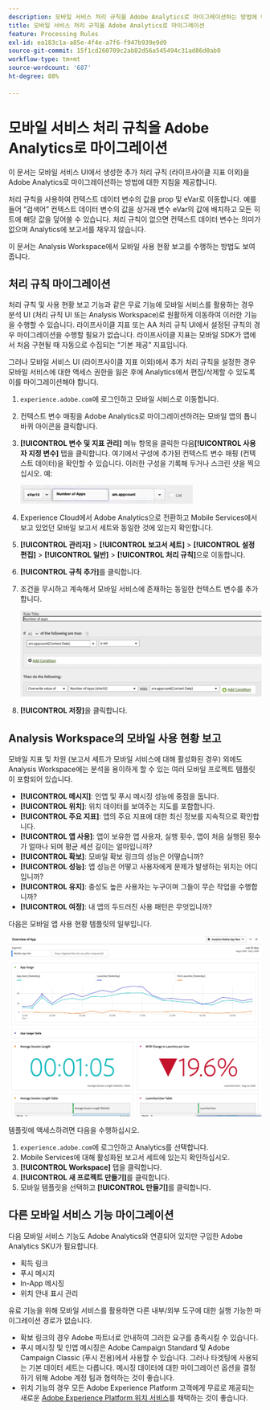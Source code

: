 ```yaml
---
description: 모바일 서비스 처리 규칙을 Adobe Analytics로 마이그레이션하는 방법에 대해 알아봅니다.
title: 모바일 서비스 처리 규칙을 Adobe Analytics로 마이그레이션
feature: Processing Rules
exl-id: ea183c1a-a85e-4f4e-a7f6-f947b939e9d9
source-git-commit: 15f1cd260709c2ab82d56a545494c31ad86d0ab0
workflow-type: tm+mt
source-wordcount: '687'
ht-degree: 88%

---
```


# 모바일 서비스 처리 규칙을 Adobe Analytics로 마이그레이션

이 문서는 모바일 서비스 UI에서 생성한 추가 처리 규칙 (라이프사이클 지표 이외)을 Adobe Analytics로 마이그레이션하는 방법에 대한 지침을 제공합니다.

처리 규칙을 사용하여 컨텍스트 데이터 변수의 값을 prop 및 eVar로 이동합니다. 예를 들어 “검색어” 컨텍스트 데이터 변수의 값을 상거래 변수 eVar의 값에 배치하고 모든 히트에 해당 값을 덮어쓸 수 있습니다. 처리 규칙이 없으면 컨텍스트 데이터 변수는 의미가 없으며 Analytics에 보고서를 채우지 않습니다.

이 문서는 Analysis Workspace에서 모바일 사용 현황 보고를 수행하는 방법도 보여줍니다.

## 처리 규칙 마이그레이션

처리 규칙 및 사용 현황 보고 기능과 같은 무료 기능에 모바일 서비스를 활용하는 경우 분석 UI (처리 규칙 UI 또는 Analysis Workspace)로 원활하게 이동하여 이러한 기능을 수행할 수 있습니다. 라이프사이클 지표 또는 AA 처리 규칙 UI에서 설정된 규칙의 경우 마이그레이션을 수행할 필요가 없습니다. 라이프사이클 지표는 모바일 SDK가 앱에서 처음 구현될 때 자동으로 수집되는 “기본 제공” 지표입니다.

그러나 모바일 서비스 UI (라이프사이클 지표 이외)에서 추가 처리 규칙을 설정한 경우 모바일 서비스에 대한 액세스 권한을 잃은 후에 Analytics에서 편집/삭제할 수 있도록 이를 마이그레이션해야 합니다.

1. `experience.adobe.com`에 로그인하고 모바일 서비스로 이동합니다.
1. 컨텍스트 변수 매핑을 Adobe Analytics로 마이그레이션하려는 모바일 앱의 톱니 바퀴 아이콘을 클릭합니다.
1. **[!UICONTROL 변수 및 지표 관리]** 메뉴 항목을 클릭한 다음&#x200B;**[!UICONTROL 사용자 지정 변수]** 탭을 클릭합니다. 여기에서 구성에 추가된 컨텍스트 변수 매핑 (컨텍스트 데이터)을 확인할 수 있습니다. 이러한 구성을 기록해 두거나 스크린 샷을 찍으십시오. 예:

   ![컨텍스트 변수](assets/context-var.png)

1. Experience Cloud에서 Adobe Analytics으로 전환하고 Mobile Services에서 보고 있었던 모바일 보고서 세트와 동일한 것에 있는지 확인합니다.
1. **[!UICONTROL 관리자]** > **[!UICONTROL 보고서 세트]** > **[!UICONTROL 설정 편집]** > **[!UICONTROL 일반]** > **[!UICONTROL 처리 규칙]**&#x200B;으로 이동합니다.
1. **[!UICONTROL 규칙 추가]**&#x200B;를 클릭합니다.
1. 조건을 무시하고 계속해서 모바일 서비스에 존재하는 동일한 컨텍스트 변수를 추가합니다.

   ![처리 규칙](assets/proc-rule.png)

1. **[!UICONTROL 저장]**&#x200B;을 클릭합니다.

## Analysis Workspace의 모바일 사용 현황 보고

모바일 지표 및 차원 (보고서 세트가 모바일 서비스에 대해 활성화된 경우) 외에도 Analysis Workspace에는 분석을 용이하게 할 수 있는 여러 모바일 프로젝트 템플릿이 포함되어 있습니다.

* **[!UICONTROL 메시지]**: 인앱 및 푸시 메시징 성능에 중점을 둡니다.
* **[!UICONTROL 위치]**: 위치 데이터를 보여주는 지도를 포함합니다.
* **[!UICONTROL 주요 지표]**: 앱의 주요 지표에 대한 최신 정보를 지속적으로 확인합니다.
* **[!UICONTROL 앱 사용]**: 앱이 보유한 앱 사용자, 실행 횟수, 앱이 처음 실행된 횟수가 얼마나 되며 평균 세션 길이는 얼마입니까?
* **[!UICONTROL 확보]**: 모바일 확보 링크의 성능은 어떻습니까?
* **[!UICONTROL 성능]**: 앱 성능은 어떻고 사용자에게 문제가 발생하는 위치는 어디입니까?
* **[!UICONTROL 유지]**: 충성도 높은 사용자는 누구이며 그들이 무슨 작업을 수행합니까?
* **[!UICONTROL 여정]**: 내 앱의 두드러진 사용 패턴은 무엇입니까?

다음은 모바일 앱 사용 현황 템플릿의 일부입니다.

![모바일 앱 사용 현황](assets/mobile-app-usage.png)

템플릿에 액세스하려면 다음을 수행하십시오.

1. `experience.adobe.com`에 로그인하고 Analytics를 선택합니다.
1. Mobile Services에 대해 활성화된 보고서 세트에 있는지 확인하십시오.
1. **[!UICONTROL Workspace]** 탭을 클릭합니다.
1. **[!UICONTROL 새 프로젝트 만들기]**&#x200B;를 클릭합니다.
1. 모바일 템플릿을 선택하고 **[!UICONTROL 만들기]**&#x200B;를 클릭합니다.

## 다른 모바일 서비스 기능 마이그레이션

다음 모바일 서비스 기능도 Adobe Analytics와 연결되어 있지만 구입한 Adobe Analytics SKU가 필요합니다.

* 획득 링크
* 푸시 메시지
* In-App 메시징
* 위치 안내 표시 관리

유료 기능을 위해 모바일 서비스를 활용하면 다른 내부/외부 도구에 대한 실행 가능한 마이그레이션 경로가 없습니다.

* 확보 링크의 경우 Adobe 파트너로 안내하여 그러한 요구를 충족시킬 수 있습니다.
* 푸시 메시징 및 인앱 메시징은 Adobe Campaign Standard 및 Adobe Campaign Classic (푸시 전용)에서 사용할 수 있습니다. 그러나 타겟팅에 사용되는 기본 데이터 세트는 다릅니다. 메시징 데이터에 대한 마이그레이션 옵션을 결정하기 위해 Adobe 계정 팀과 협력하는 것이 좋습니다.
* 위치 기능의 경우 모든 Adobe Experience Platform 고객에게 무료로 제공되는 새로운 [Adobe Experience Platform 위치 서비스](https://www.adobe.com/experience-platform/location-service.html)를 채택하는 것이 좋습니다.

